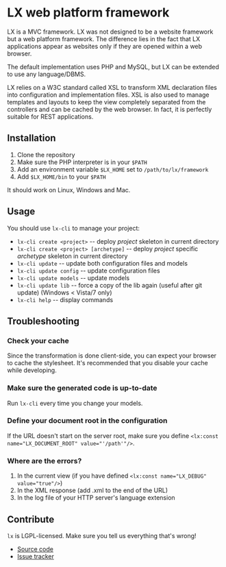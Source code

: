 LX web platform framework
=========================


LX is a MVC framework.  LX was not designed to be a website framework but a
web platform framework.  The difference lies in the fact that LX applications
appear as websites only if they are opened within a web browser.

The default implementation uses PHP and MySQL, but LX can be extended to use
any language/DBMS.

LX relies on a W3C standard called XSL to transform XML declaration files into
configuration and implementation files.  XSL is also used to manage templates
and layouts to keep the view completely separated from the controllers and
can be cached by the web browser.  In fact, it is perfectly suitable for REST
applications.


Installation
------------

1. Clone the repository
2. Make sure the PHP interpreter is in your `$PATH`
3. Add an environment variable `$LX_HOME` set to `/path/to/lx/framework`
4. Add `$LX_HOME/bin` to your `$PATH`

It should work on Linux, Windows and Mac.


Usage
-----

You should use `lx-cli` to manage your project:

* `lx-cli create <project>` -- deploy *project* skeleton in current directory
* `lx-cli create <project> [archetype]` -- deploy *project* specific *archetype* skeleton in current directory
* `lx-cli update` -- update both configuration files and models
* `lx-cli update config` -- update configuration files
* `lx-cli update models` -- update models
* `lx-cli update lib` -- force a copy of the lib again (useful after git update) (Windows < Vista/7 only)
* `lx-cli help` -- display commands


Troubleshooting
---------------

### Check your cache ###
Since the transformation is done client-side, you can expect your browser to cache the stylesheet.  It's recommended that you disable your cache while developing.

### Make sure the generated code is up-to-date ###
Run `lx-cli` every time you change your models.

### Define your document root in the configuration ###
If the URL doesn't start on the server root, make sure you define `<lx:const name="LX_DOCUMENT_ROOT" value="'/path'"/>`.

### Where are the errors? ###
1. In the current view (if you have defined `<lx:const name="LX_DEBUG" value="true"/>`)
2. In the XML response (add .xml to the end of the URL)
3. In the log file of your HTTP server's language extension


Contribute
----------

`lx` is LGPL-licensed.  Make sure you tell us everything that's wrong!

* [Source code](https://github.com/aerys/lx)
* [Issue tracker](https://github.com/aerys/lx/issues)
